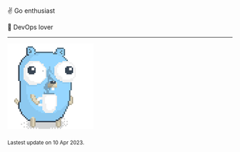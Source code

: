 :v: Go enthusiast

:muscle: DevOps lover

---

![Image alt text](/images/gopher_with_coffee.gif)


<sub>Lastest update on 10 Apr 2023.</sub>
